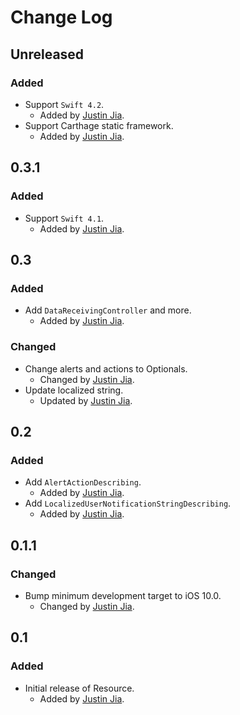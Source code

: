 # Change Log

## Unreleased

### Added

- Support `Swift 4.2`.
    - Added by [Justin Jia](http://github.com/JustinJiaDev).
- Support Carthage static framework.
    - Added by [Justin Jia](http://github.com/JustinJiaDev).

## 0.3.1

### Added

- Support `Swift 4.1`.
    - Added by [Justin Jia](http://github.com/JustinJiaDev).

## 0.3

### Added

- Add `DataReceivingController` and more.
    - Added by [Justin Jia](http://github.com/JustinJiaDev).

### Changed

- Change alerts and actions to Optionals.
    - Changed by [Justin Jia](http://github.com/JustinJiaDev).
- Update localized string.
    - Updated by [Justin Jia](http://github.com/JustinJiaDev).

## 0.2

### Added

- Add `AlertActionDescribing`.
    - Added by [Justin Jia](http://github.com/JustinJiaDev).
- Add `LocalizedUserNotificationStringDescribing`.
    - Added by [Justin Jia](http://github.com/JustinJiaDev).

## 0.1.1

### Changed

- Bump minimum development target to iOS 10.0.
    - Changed by [Justin Jia](http://github.com/JustinJiaDev).

## 0.1

### Added

- Initial release of Resource.
    - Added by [Justin Jia](http://github.com/JustinJiaDev).

